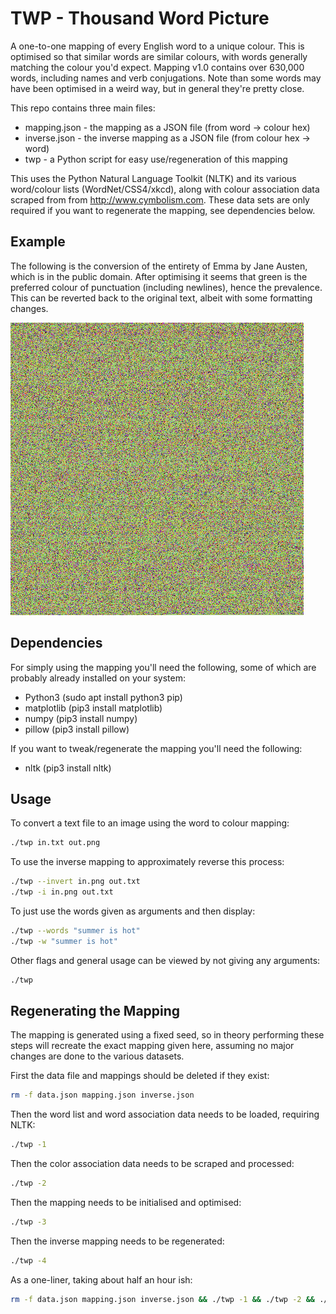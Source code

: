 
# TWP - Thousand Word Picture

A one-to-one mapping of every English word to a unique colour.
This is optimised so that similar words are similar colours, with words generally matching the colour you'd expect.
Mapping v1.0 contains over 630,000 words, including names and verb conjugations.
Note than some words may have been optimised in a weird way, but in general they're pretty close.

This repo contains three main files:
 - mapping.json - the mapping as a JSON file (from word -> colour hex) 
 - inverse.json - the inverse mapping as a JSON file  (from colour hex -> word)
 - twp - a Python script for easy use/regeneration of this mapping

This uses the Python Natural Language Toolkit (NLTK) and its various word/colour lists (WordNet/CSS4/xkcd), 
along with colour association data scraped from from <http://www.cymbolism.com>. These data sets are only required if you want
to regenerate the mapping, see dependencies below.

## Example

The following is the conversion of the entirety of Emma by Jane Austen, which is in the public domain. 
After optimising it seems that green is the preferred colour of punctuation (including newlines), hence the prevalence.
This can be reverted back to the original text, albeit with some formatting changes.

![Emma by Jane Austen, converted to colours using TWP mapping v1.0](https://github.com/lumorti/twp/raw/master/emma.png "Example conversion of Emma")

## Dependencies

For simply using the mapping you'll need the following, some of which are probably already installed on your system:
 - Python3 (sudo apt install python3 pip)
 - matplotlib (pip3 install matplotlib)
 - numpy (pip3 install numpy)
 - pillow (pip3 install pillow)

If you want to tweak/regenerate the mapping you'll need the following:
 - nltk (pip3 install nltk)

## Usage

To convert a text file to an image using the word to colour mapping:

```bash
./twp in.txt out.png
```

To use the inverse mapping to approximately reverse this process:

```bash
./twp --invert in.png out.txt
./twp -i in.png out.txt
```

To just use the words given as arguments and then display:

```bash
./twp --words "summer is hot"
./twp -w "summer is hot"
```

Other flags and general usage can be viewed by not giving any arguments:

```bash
./twp
```

## Regenerating the Mapping

The mapping is generated using a fixed seed, so in theory performing these steps will recreate the exact mapping given here, assuming no major changes are done to the various datasets.

First the data file and mappings should be deleted if they exist:

```bash
rm -f data.json mapping.json inverse.json
```

Then the word list and word association data needs to be loaded, requiring NLTK:

```bash
./twp -1
```

Then the color association data needs to be scraped and processed:

```bash
./twp -2
```

Then the mapping needs to be initialised and optimised:

```bash
./twp -3
```

Then the inverse mapping needs to be regenerated:

```bash
./twp -4
```

As a one-liner, taking about half an hour ish:

```bash
rm -f data.json mapping.json inverse.json && ./twp -1 && ./twp -2 && ./twp -3 && ./twp -4
```
